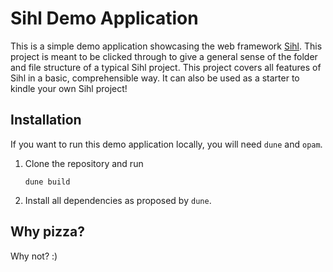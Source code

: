 # Sihl Demo Application

This is a simple demo application showcasing the web framework [Sihl](https://github.com/oxidizing/sihl). This project is meant to be clicked through to give a general sense of the folder and file structure of a typical Sihl project. This project covers all features of Sihl in a basic, comprehensible way. It can also be used as a starter to kindle your own Sihl project!

## Installation
If you want to run this demo application locally, you will need `dune` and `opam`.

1. Clone the repository and run
   ```
   dune build
   ```
2. Install all dependencies as proposed by `dune`.

## Why pizza?
Why not? :)

